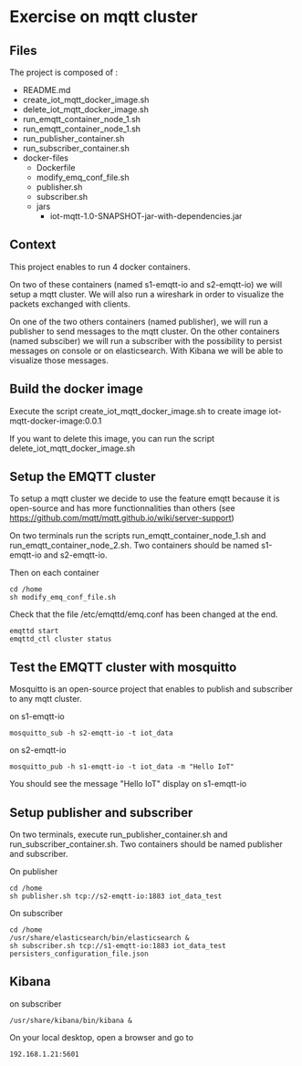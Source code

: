 # Exercise on mqtt cluster

## Files

The project is composed of :

- README.md
- create_iot_mqtt_docker_image.sh
- delete_iot_mqtt_docker_image.sh
- run_emqtt_container_node_1.sh
- run_emqtt_container_node_1.sh
- run_publisher_container.sh
- run_subscriber_container.sh
- docker-files
  - Dockerfile
  - modify_emq_conf_file.sh
  - publisher.sh
  - subscriber.sh
  - jars
    - iot-mqtt-1.0-SNAPSHOT-jar-with-dependencies.jar

## Context

This project enables to run 4 docker containers.

On two of these containers (named s1-emqtt-io and s2-emqtt-io) we will setup a mqtt cluster. We will also run a wireshark in order to visualize the packets exchanged with clients.

On one of the two others containers (named publisher), we will run a publisher to send messages to the mqtt cluster. On the other containers (named subsciber) we will run a subscriber with the possibility to persist messages on console or on elasticsearch. With Kibana we will be able to visualize those messages. 

## Build the docker image

Execute the script create_iot_mqtt_docker_image.sh to create image iot-mqtt-docker-image:0.0.1

If you want to delete this image, you can run the script delete_iot_mqtt_docker_image.sh 

## Setup the EMQTT cluster

To setup a mqtt cluster we decide to use the feature emqtt because it is open-source and has more functionnalities than others (see https://github.com/mqtt/mqtt.github.io/wiki/server-support)

On two terminals run the scripts run_emqtt_container_node_1.sh and run_emqtt_container_node_2.sh. Two containers should be named s1-emqtt-io and s2-emqtt-io.

Then on each container

	cd /home
	sh modify_emq_conf_file.sh

Check that the file /etc/emqttd/emq.conf has been changed at the end.

	emqttd start
	emqttd_ctl cluster status

## Test the EMQTT cluster with mosquitto

Mosquitto is an open-source project that enables to publish and subscriber to any mqtt cluster.

on s1-emqtt-io

	mosquitto_sub -h s2-emqtt-io -t iot_data

on s2-emqtt-io
	
	mosquitto_pub -h s1-emqtt-io -t iot_data -m "Hello IoT"

You should see the message "Hello IoT" display on s1-emqtt-io

## Setup publisher and subscriber

On two terminals, execute run_publisher_container.sh and run_subscriber_container.sh. Two containers should be named publisher and subscriber.

On publisher

	cd /home
	sh publisher.sh tcp://s2-emqtt-io:1883 iot_data_test

On subscriber

	cd /home
	/usr/share/elasticsearch/bin/elasticsearch &
	sh subscriber.sh tcp://s1-emqtt-io:1883 iot_data_test persisters_configuration_file.json

## Kibana

on subscriber

	/usr/share/kibana/bin/kibana &
	
On your local desktop, open a browser and go to 

	192.168.1.21:5601


